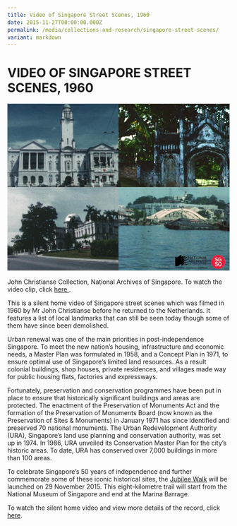 ```yaml
---
title: Video of Singapore Street Scenes, 1960
date: 2015-11-27T00:00:00.000Z
permalink: /media/collections-and-research/singapore-street-scenes/
variant: markdown
---
```

<iframe id="pxcelframe" src="//t.sharethis.com/a/t_.htm?ver=0.345.16984&amp;cid=c010#rnd=1577950194479&amp;cid=c010&amp;dmn=www.nas.gov.sg&amp;tt=t.dhj&amp;dhjLcy=79&amp;lbl=pxcel&amp;flbl=pxcel&amp;ll=d&amp;ver=0.345.16984&amp;ell=d&amp;cck=__stid&amp;pn=%2Fblogs%2Farchivistpick%2Fstreet-scenes%2F&amp;qs=na&amp;rdn=www.nas.gov.sg&amp;rpn=%2Fblogs%2Farchivistpick%2F&amp;rqs=na&amp;cc=SG&amp;cont=AS&amp;ipaddr=" style="display: none;"></iframe>

# VIDEO OF SINGAPORE STREET SCENES, 1960

![John Christianse Collection, National Archives of Singapore. To watch the video clip, click here .](/images/blogs/2015-11-27-l.jpg)

John Christianse Collection, National Archives of Singapore. To watch the video clip, click [ here ](http://www.nas.gov.sg/archivesonline/audiovisual_records/record-details/5b00d128-1164-11e3-83d5-0050568939ad).

This is a silent home video of Singapore street scenes which was filmed in 1960 by Mr John Christianse before he returned to the Netherlands. It features a list of local landmarks that can still be seen today though some of them have since been demolished.

Urban renewal was one of the main priorities in post-independence Singapore. To meet the new nation’s housing, infrastructure and economic needs, a Master Plan was formulated in 1958, and a Concept Plan in 1971, to ensure optimal use of Singapore’s limited land resources. As a result colonial buildings, shop houses, private residences, and villages made way for public housing flats, factories and expressways.

Fortunately, preservation and conservation programmes have been put in place to ensure that historically significant buildings and areas are protected. The enactment of the Preservation of Monuments Act and the formation of the Preservation of Monuments Board (now known as the Preservation of Sites &amp; Monuments) in January 1971 has since identified and preserved 70 national monuments. The Urban Redevelopment Authority (URA), Singapore’s land use planning and conservation authority, was set up in 1974.  In 1986, URA unveiled its Conservation Master Plan for the city’s historic areas. To date, URA has conserved over 7,000 buildings in more than 100 areas.

To celebrate Singapore’s 50 years of independence and further commemorate some of these iconic historical sites, the [Jubilee Walk](https://www.roots.gov.sg/places/places-landing/trails/jubilee-walk) will be launched on 29 November 2015. This eight-kilometre trail will start from the National Museum of Singapore and end at the Marina Barrage.

To watch the silent home video and view more details of the record, click [here](http://www.nas.gov.sg/archivesonline/audiovisual_records/record-details/5b00d128-1164-11e3-83d5-0050568939ad).